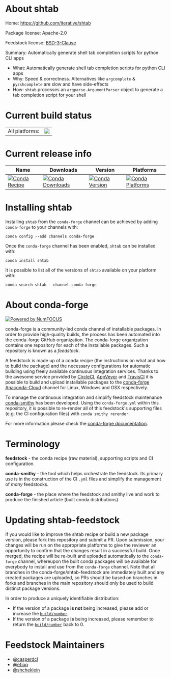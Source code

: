 About shtab
===========

Home: https://github.com/iterative/shtab

Package license: Apache-2.0

Feedstock license: [BSD-3-Clause](https://github.com/conda-forge/shtab-feedstock/blob/master/LICENSE.txt)

Summary: Automatically generate shell tab completion scripts for python CLI apps

- What: Automatically generate shell tab completion scripts for python CLI apps
- Why: Speed & correctness. Alternatives like `argcomplete` & `pyzshcomplete` are slow and have side-effects
- How: `shtab` processes an `argparse.ArgumentParser` object to generate a tab completion script for your shell


Current build status
====================


<table><tr><td>All platforms:</td>
    <td>
      <a href="https://dev.azure.com/conda-forge/feedstock-builds/_build/latest?definitionId=10052&branchName=master">
        <img src="https://dev.azure.com/conda-forge/feedstock-builds/_apis/build/status/shtab-feedstock?branchName=master">
      </a>
    </td>
  </tr>
</table>

Current release info
====================

| Name | Downloads | Version | Platforms |
| --- | --- | --- | --- |
| [![Conda Recipe](https://img.shields.io/badge/recipe-shtab-green.svg)](https://anaconda.org/conda-forge/shtab) | [![Conda Downloads](https://img.shields.io/conda/dn/conda-forge/shtab.svg)](https://anaconda.org/conda-forge/shtab) | [![Conda Version](https://img.shields.io/conda/vn/conda-forge/shtab.svg)](https://anaconda.org/conda-forge/shtab) | [![Conda Platforms](https://img.shields.io/conda/pn/conda-forge/shtab.svg)](https://anaconda.org/conda-forge/shtab) |

Installing shtab
================

Installing `shtab` from the `conda-forge` channel can be achieved by adding `conda-forge` to your channels with:

```
conda config --add channels conda-forge
```

Once the `conda-forge` channel has been enabled, `shtab` can be installed with:

```
conda install shtab
```

It is possible to list all of the versions of `shtab` available on your platform with:

```
conda search shtab --channel conda-forge
```


About conda-forge
=================

[![Powered by NumFOCUS](https://img.shields.io/badge/powered%20by-NumFOCUS-orange.svg?style=flat&colorA=E1523D&colorB=007D8A)](http://numfocus.org)

conda-forge is a community-led conda channel of installable packages.
In order to provide high-quality builds, the process has been automated into the
conda-forge GitHub organization. The conda-forge organization contains one repository
for each of the installable packages. Such a repository is known as a *feedstock*.

A feedstock is made up of a conda recipe (the instructions on what and how to build
the package) and the necessary configurations for automatic building using freely
available continuous integration services. Thanks to the awesome service provided by
[CircleCI](https://circleci.com/), [AppVeyor](https://www.appveyor.com/)
and [TravisCI](https://travis-ci.com/) it is possible to build and upload installable
packages to the [conda-forge](https://anaconda.org/conda-forge)
[Anaconda-Cloud](https://anaconda.org/) channel for Linux, Windows and OSX respectively.

To manage the continuous integration and simplify feedstock maintenance
[conda-smithy](https://github.com/conda-forge/conda-smithy) has been developed.
Using the ``conda-forge.yml`` within this repository, it is possible to re-render all of
this feedstock's supporting files (e.g. the CI configuration files) with ``conda smithy rerender``.

For more information please check the [conda-forge documentation](https://conda-forge.org/docs/).

Terminology
===========

**feedstock** - the conda recipe (raw material), supporting scripts and CI configuration.

**conda-smithy** - the tool which helps orchestrate the feedstock.
                   Its primary use is in the construction of the CI ``.yml`` files
                   and simplify the management of *many* feedstocks.

**conda-forge** - the place where the feedstock and smithy live and work to
                  produce the finished article (built conda distributions)


Updating shtab-feedstock
========================

If you would like to improve the shtab recipe or build a new
package version, please fork this repository and submit a PR. Upon submission,
your changes will be run on the appropriate platforms to give the reviewer an
opportunity to confirm that the changes result in a successful build. Once
merged, the recipe will be re-built and uploaded automatically to the
`conda-forge` channel, whereupon the built conda packages will be available for
everybody to install and use from the `conda-forge` channel.
Note that all branches in the conda-forge/shtab-feedstock are
immediately built and any created packages are uploaded, so PRs should be based
on branches in forks and branches in the main repository should only be used to
build distinct package versions.

In order to produce a uniquely identifiable distribution:
 * If the version of a package **is not** being increased, please add or increase
   the [``build/number``](https://conda.io/docs/user-guide/tasks/build-packages/define-metadata.html#build-number-and-string).
 * If the version of a package **is** being increased, please remember to return
   the [``build/number``](https://conda.io/docs/user-guide/tasks/build-packages/define-metadata.html#build-number-and-string)
   back to 0.

Feedstock Maintainers
=====================

* [@casperdcl](https://github.com/casperdcl/)
* [@efiop](https://github.com/efiop/)
* [@shcheklein](https://github.com/shcheklein/)

